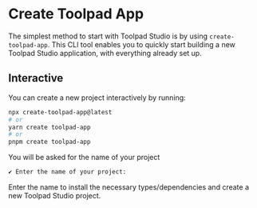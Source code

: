 # Create Toolpad App

The simplest method to start with Toolpad Studio is by using `create-toolpad-app`.
This CLI tool enables you to quickly start building a new Toolpad Studio application, with everything already set up.

## Interactive

You can create a new project interactively by running:

```bash
npx create-toolpad-app@latest
# or
yarn create toolpad-app
# or
pnpm create toolpad-app
```

You will be asked for the name of your project

```bash
✔ Enter the name of your project:
```

Enter the name to install the necessary types/dependencies and create a new Toolpad Studio project.
